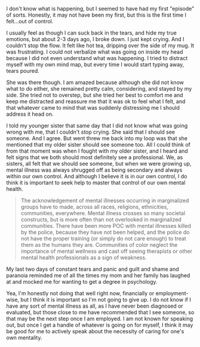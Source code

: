 I don't know what is happening, but I seemed to have had my first "episode" of sorts. Honestly, it may not have been my first, but this is the first time I felt...out of control.

I usually feel as though I can suck back in the tears, and hide my true emotions, but about 2-3 days ago, I broke down. I just kept crying. And I couldn't stop the flow. It felt like hot tea, dripping over the side of my mug. It was frustrating. I could not verbalize what was going on inside my head because I did not even understand what was happening. I tried to distract myself with my own mind map, but every time I would start typing away, tears poured. 

She was there though. I am amazed because although she did not know what to do either, she remained pretty calm, considering, and stayed by my side. She tried not to overstep, but she tried her best to comfort me and keep me distracted and reassure me that it was ok to feel what I felt, and that whatever came to mind that was suddenly distressing me I should address it head on. 

I told my younger sister that same day that I did not know what was going wrong with me, that I couldn't stop crying. She said that I should see someone. And I agree. But went threw me back into my loop was that she mentioned that my older sister should see someone too. All I could think of from that moment was when I fought with my older sister, and I heard and felt signs that we both should most definitely see a professional. We, as sisters, all felt that we should see someone, but when we were growing up, mental illness was always shrugged off as being secondary and always within our own control. And although I believe it is in our own control, I do think it is important to seek help to master that control of our own mental health. 

>The acknowledgement of mental illnesses occurring in marginalized groups have to made, across all races, religions, ethnicities, communities, everywhere. Mental illness crosses so many societal constructs, but is more often than not overlooked in marginalized communities. There have been more POC with mental illnesses killed by the police, because they have not been helped, and the police do not have the proper training (or simply do not care enough) to treat them as the humans they are. Communities of color neglect the importance of mental wellness and cast off seeing therapists or other mental health professionals as a sign of weakness. 

My last two days of constant tears and panic and guilt and shame and paranoia reminded me of all the times my mom and her family has laughed at and mocked me for wanting to get a degree in psychology. 

Yea, I'm honestly not doing that well right now, financially or employment-wise, but I think it is important so I'm not going to give up. I do not know if I have any sort of mental illness as all, as I have never been diagnosed or evaluated, but those close to me have recommended that I see someone, so that may be the next step once I am employed. I am not known for speaking out, but once I get a handle of whatever is going on for myself, I think it may be good for me to actively speak about the necessity of caring for one's own mentality. 
